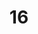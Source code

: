 ---
layout: painting
title: 16
image: /images/paintings/acrylic/JRB Web 32-min.jpg
dimensions: 290mm x 245mm
media: Acrylic on Acrylic
group: Acrylic
---